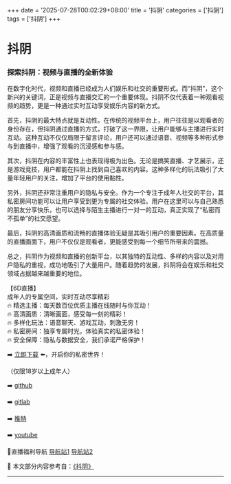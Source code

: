 +++
date = '2025-07-28T00:02:29+08:00'
title = '抖阴'
categories = ['抖阴']
tags = ['抖阴']
+++

# 抖阴

### 探索抖阴：视频与直播的全新体验

在数字化时代，视频和直播已经成为人们娱乐和社交的重要形式。而“抖阴”，这个新兴的关键词，正是视频与直播交汇的一个重要体现。抖阴不仅代表着一种观看视频的趋势，更是一种通过实时互动享受娱乐内容的新方式。

首先，抖阴的最大特点就是互动性。在传统的视频平台上，用户往往是以观看者的身份存在，但抖阴通过直播的方式，打破了这一界限，让用户能够与主播进行实时互动。这种互动不仅仅局限于留言评论，用户还可以通过语音、视频等多种形式参与到直播中，增强了观看的沉浸感和参与感。

其次，抖阴在内容的丰富性上也表现得极为出色。无论是搞笑直播、才艺展示，还是游戏竞技，用户都能在抖阴上找到自己喜欢的内容。这种多样化的玩法吸引了大量年轻用户的关注，增加了平台的使用黏性。

另外，抖阴还非常注重用户的隐私与安全。作为一个专注于成年人社交的平台，其私密房间功能可以让用户享受到更为专属的社交体验。用户在这里可以与自己熟悉的朋友分享快乐，也可以选择与陌生主播进行一对一的互动，真正实现了“私密而不孤单”的社交愿望。

最后，抖阴的高清画质和流畅的直播体验无疑是其吸引用户的重要因素。在高质量的直播画面下，用户不仅仅是观看者，更能感受到每一个细节所带来的震撼。

总之，抖阴作为视频和直播的创新平台，以其独特的互动性、多样的内容以及对用户隐私的重视，成功地吸引了大量用户。随着趋势的发展，抖阴将会在娱乐和社交领域占据越来越重要的地位。

【6D直播】  
成年人的专属空间，实时互动尽享精彩  
🔥 精选主播：每天数百位优质主播在线随时与你互动！  
🔥 高清画质：清晰画面，感受每一刻的精彩！  
🔥 多样化玩法：语音聊天、游戏互动，刺激无穷！  
🔥 私密房间：独享专属时光，体验真实的私密体验！  
🔥 安全保障：隐私与数据安全，我们承诺严格保护！  

➡️ [立即下载](https://down123.s3.ap-east-1.amazonaws.com/down/down.html?channelCode=blog) ⬅️，开启你的私密世界！  

（仅限18岁以上成年人）  

➡️ [github](https://aldult-live.github.io/)  

➡️ [gitlab](https://seo-09598d.gitlab.io/)  

➡️ [推特](https://x.com/wegame33)  

➡️ [youtube](https://www.youtube.com/@6Dlive)  

🔞直播福利导航 [导航站1](https://webstack-86085a.gitlab.io/) [导航站2](https://onlygit123-2.github.io/)


📘 本文部分内容参考自：[《抖阴》](https://github.com/ttt25721/ttt)

---
